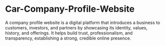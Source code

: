 # Car-Company-Profile-Website
A company profile website is a digital platform that introduces a business to customers, investors, and partners by showcasing its identity, values, history, and offerings. It helps build trust, professionalism, and transparency, establishing a strong, credible online presence.
